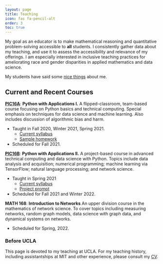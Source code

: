 ```yaml
---
layout: page
title: Teaching
icon: fas fa-pencil-alt
order: 3
toc: true
---
```



My goal as an educator is to make mathematical reasoning and quantitative problem-solving accessible to **all** students. I consistently gather data about my teaching, and use it to assess the accessibility and relevance of my offerings. I am especially interested in inclusive teaching practices for ameliorating race and gender disparities in applied mathematics and data science. 

My students have said some [nice things](/feedback) about me. 

## Current and Recent Courses


**[PIC16A](https://philchodrow.github.io/PIC16A/)**: **Python with Applications I.** A flipped-classroom, team-based course focusing on Python basics and technical computing. Special emphasis on techniques for data science and machine learning. Also includes discussion of algorithmic bias and harm. 
- Taught in Fall 2020, Winter 2021, Spring 2021. 
  - [Current syllabus](https://philchodrow.github.io/PIC16A/syllabus/)
  - [Sample homework](https://nbviewer.jupyter.org/github/PhilChodrow/PIC16A/blob/master/homework/HW6.ipynb)
- Scheduled for Fall 2021.

**[PIC16B](https://philchodrow.github.io/PIC16B/)**: **Python with Applications II.** A project-based course in advanced technical computing and data science with Python. Topics include data analysis and acquisition; numerical programming; machine learning via TensorFlow; natural language processing; and network science.
- Taught in Spring 2021
  - [Current syllabus](https://philchodrow.github.io/PIC16B/syllabus/)
  - [Project prompt](https://philchodrow.github.io/PIC16B/project/)
- Scheduled for Fall 2021 and Winter 2022. 

**MATH 168**: **Introduction to Networks** An upper division course in the mathematics of network science. To cover topics including measuring networks, random graph models, data science with graph data, and dynamical systems on networks. 
- Scheduled for Spring, 2022. 



### Before UCLA

This page is devoted to my teaching at UCLA. For my teaching history, including assistantships at MIT and other experience, please consult my [CV](https://philchodrow.github.io/CV/cv.pdf). 



<!-- # MIT

### 2019-20

- 15.S60: Computing in Optimization and Statistics (session instructor, PhD level)
- 15.003: Analytics Tools (organizer, instructor, master's level)

### 2018-19

- 15.S60: Computing in Optimization and Statistics (organizer, session instructor, PhD level)
- 15.003: Analytics Tools (organizer, instructor, master's level)

### 2017-18 

- 6.268, Network Science and Models (head TA, PhD level)
- 6.431, Introduction to Probability (TA, undergrad + master's level)
- 15.S60: Computing in Optimization and Statistics (organizer, session instructor, PhD level)
- 15.003: Analytics Tools (organizer, instructor, master's level)

### 2016-17

- 1.204, Computer Modeling: From Individual Mobility to Networks  (head TA, PhD level)


# Before MIT

- The Philosophy of Action, (TA, master's level, University of Oslo, 2012)
- The Philosophy of Plato (TA, Swarthmore College)
- Senior Thesis Mentor
- Writing Mentor
- Mathematics Academic Support

# Aikido

I have also been privileged to teach the traditional Japanese martial art of Aikido for several dojos in the Boston area, including Aikido Tekkojuku, Harvard Aikikai, and New England Aikikai. 





 -->
